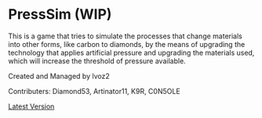# PressSim (WIP)
This is a game that tries to simulate the processes that change materials into other forms, like carbon to diamonds, by the means of upgrading the technology that applies artificial pressure and upgrading the materials used, which will increase the threshold of pressure available.

Created and Managed by lvoz2

Contributers: Diamond53, Artinator11, K9R, C0N5OLE

[Latest Version](https://www.youtube.com/watch?v=dQw4w9WgXcQ)
